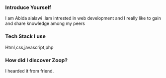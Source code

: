 ### Introduce Yourself
I am Abida alalawi .Iam intrested in web development and I really like to gain and share knowledge among my peers

### Tech Stack I use
Html,css,javascript,php

### How did I discover Zoop?
I hearded it from friend.
